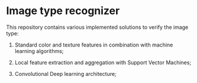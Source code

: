 # Image type recognizer

This repository contains various implemented solutions to verify the image type:

1. Standard color and texture features in combination with machine learning algorithms;

2. Local feature extraction and aggregation with Support Vector Machines;

3. Convolutional Deep learning architecture;
